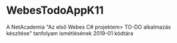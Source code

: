 # WebesTodoAppK11
A NetAcademia "Az első Webes C# projektem> TO-DO alkalmazás készítése" tanfolyam ismétlésének 2019-01 kódtára 
